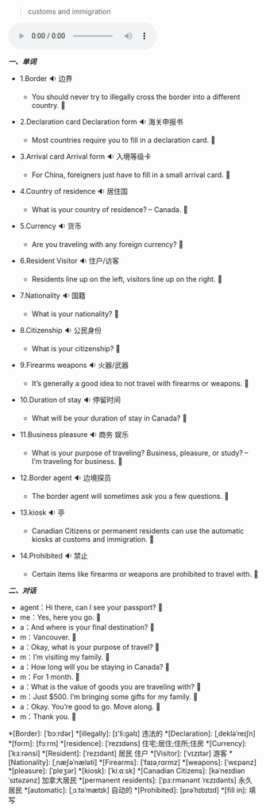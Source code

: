 
> customs and immigration

<audio controls="controls">
  <source src="https://file.cdn.shafish.cn/english/%E6%B5%B7%E5%85%B3%E5%AE%89%E6%A3%80%E5%A4%84.mp3" type="audio/mpeg">
Your browser does not support the audio element.
</audio>

***一、单词***

- 1.<span id="english">Border <span class="point">:sound:</span></span> 边界

    - <span id="english">You should never try to illegally cross the border into a different country. <span class="point">:speech_balloon:</span></span>

- 2.<span id="english">Declaration card Declaration form <span class="point">:sound:</span></span> 海关申报书

    - <span id="english">Most countries require you to fill in a declaration card. <span class="point">:speech_balloon:</span></span>

- 3.<span id="english">Arrival card Arrival form <span class="point">:sound:</span></span> 入境等级卡

    - <span id="english">For China, foreigners just have to fill in a small arrival card. <span class="point">:speech_balloon:</span></span>

- 4.<span id="english">Country of residence <span class="point">:sound:</span></span> 居住国

    - <span id="english">What is your country of residence? – Canada. <span class="point">:speech_balloon:</span></span>

- 5.<span id="english">Currency <span class="point">:sound:</span></span> 货币

    - <span id="english">Are you traveling with any foreign currency? <span class="point">:speech_balloon:</span></span>

- 6.<span id="english">Resident  Visitor <span class="point">:sound:</span></span> 住户/访客

    - <span id="english">Residents line up on the left, visitors line up on the right. <span class="point">:speech_balloon:</span></span>

- 7.<span id="english">Nationality <span class="point">:sound:</span></span> 国籍

    - <span id="english">What is your nationality? <span class="point">:speech_balloon:</span></span>

- 8.<span id="english">Citizenship <span class="point">:sound:</span></span> 公民身份

    - <span id="english">What is your citizenship? <span class="point">:speech_balloon:</span></span>

- 9.<span id="english">Firearms weapons  <span class="point">:sound:</span></span> 火器/武器

    - <span id="english">It’s generally a good idea to not travel with firearms or weapons. <span class="point">:speech_balloon:</span></span>

- 10.<span id="english">Duration of stay <span class="point">:sound:</span></span> 停留时间

    - <span id="english">What will be your duration of stay in Canada? <span class="point">:speech_balloon:</span></span>

- 11.<span id="english">Business pleasure  <span class="point">:sound:</span></span> 商务 娱乐

    - <span id="english">What is your purpose of traveling? Business, pleasure, or study? – I’m traveling for business. <span class="point">:speech_balloon:</span></span>

- 12.<span id="english">Border agent  <span class="point">:sound:</span></span> 边境探员

    - <span id="english">The border agent will sometimes ask you a few questions. <span class="point">:speech_balloon:</span></span>

- 13.<span id="english">kiosk  <span class="point">:sound:</span></span> 亭

    - <span id="english">Canadian Citizens or permanent residents can use the automatic kiosks at customs and immigration. <span class="point">:speech_balloon:</span></span>

- 14.<span id="english">Prohibited  <span class="point">:sound:</span></span> 禁止

    - <span id="english">Certain items like firearms or weapons are prohibited to travel with. <span class="point">:speech_balloon:</span></span>

***二、对话***

- agent：<span id="english">Hi there, can I see your passport? <span class="point">:speech_balloon:</span></span> 
- me：<span id="english">Yes, here you go. <span class="point">:speech_balloon:</span></span> 
- a：<span id="english">And where is your final destination? <span class="point">:speech_balloon:</span></span> 
- m：<span id="english">Vancouver. <span class="point">:speech_balloon:</span></span> 
- a：<span id="english">Okay, what is your purpose of travel? <span class="point">:speech_balloon:</span></span> 
- m：<span id="english">I’m visiting my family. <span class="point">:speech_balloon:</span></span> 
- a：<span id="english">How long will you be staying in Canada? <span class="point">:speech_balloon:</span></span> 
- m：<span id="english">For 1 month. <span class="point">:speech_balloon:</span></span> 
- a：<span id="english">What is the value of goods you are traveling with? <span class="point">:speech_balloon:</span></span> 
- m：<span id="english">Just $500. I’m bringing some gifts for my family. <span class="point">:speech_balloon:</span></span> 
- a：<span id="english">Okay. You’re good to go. Move along. <span class="point">:speech_balloon:</span></span> 
- m：<span id="english">Thank you. <span class="point">:speech_balloon:</span></span> 

*[Border]: [ˈbɔːrdər] 
*[illegally]: [ɪ'li:ɡəlɪ] 违法的
*[Declaration]: [ˌdekləˈreɪʃn]
*[form]: [fɔːrm]
*[residence]: [ˈrezɪdəns] 住宅;居住;住所;住房
*[Currency]: [ˈkɜːrənsi]
*[Resident]: [ˈrezɪdənt]  居民 住户
*[Visitor]: [ˈvɪzɪtər] 游客
*[Nationality]: [ˌnæʃəˈnæləti] 
*[Firearms]: [ˈfaɪəˌrɑrmz] 
*[weapons]: [ˈwɛpənz] 
*[pleasure]: [ˈpleʒər]
*[kiosk]: [ˈkiːɑːsk]
*[Canadian Citizens]: [kəˈneɪdiən ˈsɪtəzənz] 加拿大居民
*[permanent residents]:  [ˈpɜːrmənənt ˈrɛzɪdənts] 永久居民
*[automatic]: [ˌɔːtəˈmætɪk] 自动的
*[Prohibited]: [prəˈhɪbɪtɪd]
*[fill in]: 填写
